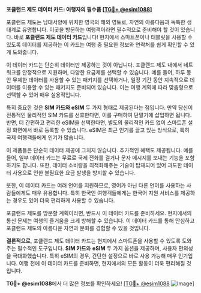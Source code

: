 **포클랜드 제도 데이터 카드: 여행자의 필수품 [[TG💪+ @esim1088](https://t.me/s/esim1088)]**

포클랜드 제도는 남대서양에 위치한 영국의 해외 영토로, 자연의 아름다움과 독특한 생태계로 유명합니다. 이곳을 방문하는 여행객이라면 필수적으로 준비해야 할 것이 있습니다. 바로 **포클랜드 제도 데이터 카드**입니다! 현지에서 스마트폰이나 태블릿을 사용할 수 있도록 데이터를 제공하는 이 카드는 여행 중 필요한 정보와 연락처를 쉽게 확인할 수 있게 도와줍니다.

이 데이터 카드는 단순히 데이터만 제공하는 것이 아닙니다. 포클랜드 제도 내에서 네트워크를 안정적으로 지원하며, 다양한 요금제를 선택할 수 있습니다. 예를 들어, 하루 동안 무제한 데이터를 사용할 수 있는 패키지를 선택하거나, 일정 기간 동안 지속적으로 데이터를 이용할 수 있는 패키지도 준비되어 있습니다. 이는 여행 계획에 따라 맞춤형으로 선택할 수 있어 매우 실용적입니다.

특히 중요한 것은 **SIM 카드와 eSIM** 두 가지 형태로 제공된다는 점입니다. 만약 당신이 전통적인 물리적인 SIM 카드를 선호한다면, 이를 구매하여 단말기에 삽입하면 됩니다. 반면, 더 간편하고 편리한 eSIM을 선택한다면, 별도의 물리적인 카드 없이 스마트폰 설정 화면에서 바로 등록할 수 있습니다. eSIM은 최근 인기를 끌고 있는 방식으로, 특히 국제 여행객들에게 인기가 많습니다.

이 제품들은 단순히 데이터 제공에 그치지 않습니다. 추가적인 혜택도 제공됩니다. 예를 들어, 일부 데이터 카드는 무료로 국제 전화를 걸거나 문자 메시지를 보내는 기능을 포함하기도 합니다. 또한, 데이터 소비량을 최적화해주는 기술이 탑재되어 있어 과도한 데이터 사용으로 인한 불필요한 요금 발생을 방지할 수 있습니다.

또한, 이 데이터 카드는 여러 언어를 지원하므로, 영어가 아닌 다른 언어를 사용하는 사람들에게도 매우 유용합니다. 특히 한국인 여행객들에게는 한국어 지원 서비스를 제공하는 경우도 있어 더욱 편리하게 사용할 수 있습니다.

포클랜드 제도를 방문할 계획이라면, 반드시 이 데이터 카드를 준비하세요. 현지에서의 통신 문제는 여행의 즐거움을 크게 방해할 수 있습니다. 이 데이터 카드를 통해 안심하고 포클랜드 제도의 아름다운 자연과 문화를 경험할 수 있을 것입니다.

**결론적으로**, 포클랜드 제도 데이터 카드는 현지에서 스마트폰을 사용할 수 있도록 도와주는 필수적인 도구입니다. **SIM 카드**와 **eSIM** 두 가지 옵션을 제공하며, 사용자 편의성을 극대화했습니다. 특히 eSIM의 경우, 간단한 설정으로 바로 사용 가능해 매우 인기입니다. 여행 전에 이 데이터 카드를 준비하면, 현지에서의 모든 활동이 더욱 편리해질 것입니다.

**TG💪+ @esim1088**에서 더 많은 정보를 확인하세요! [[TG💪+ @esim1088](https://t.me/s/esim1088) ![Image](https://i.postimg.cc/Y0z9fWf4/image.png)]